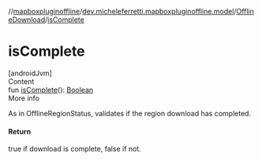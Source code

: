 //[mapboxpluginoffline](../../../index.md)/[dev.micheleferretti.mapboxpluginoffline.model](../index.md)/[OfflineDownload](index.md)/[isComplete](is-complete.md)



# isComplete  
[androidJvm]  
Content  
fun [isComplete](is-complete.md)(): [Boolean](https://kotlinlang.org/api/latest/jvm/stdlib/kotlin/-boolean/index.html)  
More info  


As in OfflineRegionStatus, validates if the region download has completed.



#### Return  


true if download is complete, false if not.

  



